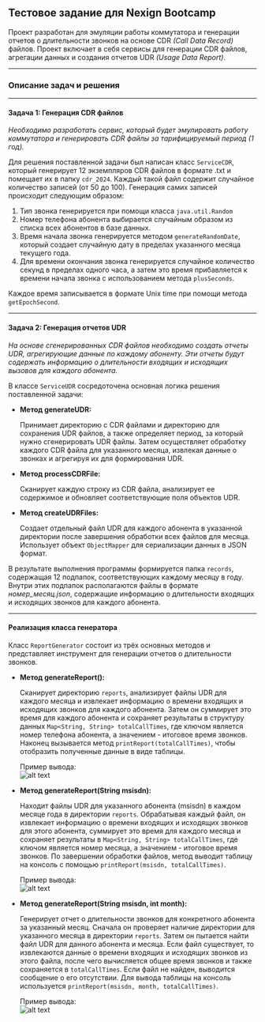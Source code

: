 ## Тестовое задание для Nexign Bootcamp

Проект разработан для эмуляции работы коммутатора и генерации отчетов о длительности звонков на основе CDR *(Call Data Record)* файлов. Проект включает в себя сервисы для генерации CDR файлов, агрегации данных и создания отчетов UDR *(Usage Data Report)*.

---

### Описание задач и решения

---

#### Задача 1: Генерация CDR файлов

*Необходимо разработать сервис, который будет эмулировать работу коммутатора и генерировать CDR файлы за тарифицируемый период (1 год).*  

Для решения поставленной задачи был написан класс `ServiceCDR`, который генерирует 12 экземпляров CDR файлов в формате .txt и помещает их в папку `cdr_2024`. Каждый такой файл содержит случайное количество записей (от 50 до 100). Генерация самих записей происходит следующим образом:  
1. Тип звонка генерируется при помощи класса `java.util.Random`
2. Номер телефона абонента выбирается случайным образом из списка всех абонентов в базе данных.  
3. Время начала звонка генерируется методом `generateRandomDate`, который создает случайную дату в пределах указанного месяца текущего года.  
4. Для времени окончания звонка генерируется случайное количество секунд в пределах одного часа, а затем это время прибавляется к времени начала звонка с использованием метода `plusSeconds`. 

Каждое время записывается в формате Unix time при помощи метода `getEpochSecond`. 

---

#### Задача 2: Генерация отчетов UDR

*На основе сгенерированных CDR файлов необходимо создать отчеты UDR, агрегирующие данные по каждому абоненту. Эти отчеты будут содержать информацию о длительности входящих и исходящих вызовов для каждого абонента.*  

В классе `ServiceUDR` сосредоточена основная логика решения поставленной задачи:

- **Метод generateUDR:**

    Принимает директорию с CDR файлами и директорию для сохранения UDR файлов, а также определяет период, за который нужно сгенерировать UDR файлы. Затем осуществляет обработку каждого CDR файла для указанного месяца, извлекая данные о звонках и агрегируя их для формирования UDR.  

- **Метод processCDRFile:**

    Сканирует каждую строку из CDR файла, анализирует ее содержимое и обновляет соответствующие поля объектов UDR.  

- **Метод createUDRFiles:**

    Создает отдельный файл UDR для каждого абонента в указанной директории после завершения обработки всех файлов для месяца.
    Использует объект `ObjectMapper` для сериализации данных в JSON формат.  

В результате выполнения программы формируется папка `records`, содержащая 12 подпапок, соответствующих каждому месяцу в году. Внутри этих подпапок располагаются файлы в формате *номер_месяц.json*, содержащие информацию о длительности входящих и исходящих звонков для каждого абонента.  

---

#### Реализация класса генератора  
Класс `ReportGenerator` состоит из трёх основных методов и  представляет инструмент для генерации отчетов о длительности звонков.  
- **Метод generateReport():**  

    Сканирует директорию `reports`, анализирует файлы UDR для каждого месяца и извлекает информацию о времени входящих и исходящих звонков для каждого абонента. Затем он суммирует это время для каждого абонента и сохраняет результаты в структуру данных `Map<String, String> totalCallTimes`, где ключом является номер телефона абонента, а значением - итоговое время звонков. Наконец вызывается метод `printReport(totalCallTimes)`, чтобы отобразить полученные данные в виде таблицы.  

    Пример вывода:  
    ![alt text](image-4.png)  

- **Метод generateReport(String msisdn):**  

    Находит файлы UDR для указанного абонента (msisdn) в каждом месяце года в директории `reports`. Обрабатывая каждый файл, он извлекает информацию о времени входящих и исходящих звонков для этого абонента, суммирует это время для каждого месяца и сохраняет результаты в `Map<String, String> totalCallTimes`, где ключом является номер месяца, а значением - итоговое время звонков. По завершении обработки файлов, метод выводит таблицу на консоль с помощью `printReport(msisdn, totalCallTimes)`.  

    Пример вывода:  
    ![alt text](image-5.png)  

- **Метод generateReport(String msisdn, int month):**  

    Генерирует отчет о длительности звонков для конкретного абонента за указанный месяц. Сначала он проверяет наличие директории для указанного месяца в директории `reports`. Затем он пытается найти файл UDR для данного абонента и месяца. Если файл существует, то извлекаются данные о времени входящих и исходящих звонков из этого файла, после чего вычисляется общее время звонков и также сохраняется в `totalCallTimes`. Если файл не найден, выводится сообщение о его отсутствии. Для вывода таблицы на консоль используется `printReport(msisdn, month, totalCallTimes)`.  

    Пример вывода:  
    ![alt text](image-6.png)  
